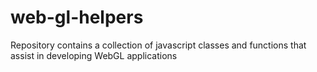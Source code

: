 # web-gl-helpers
Repository contains a collection of javascript classes and functions that assist in developing WebGL applications 
